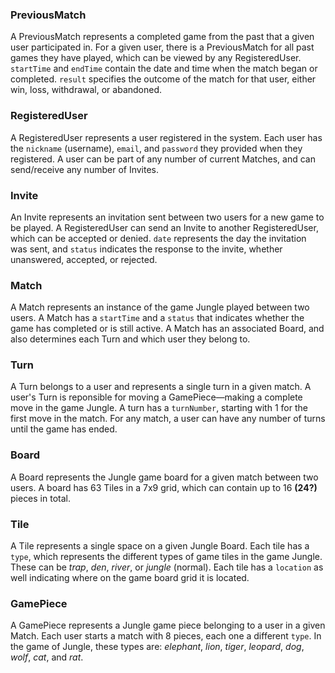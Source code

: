 ### PreviousMatch
A PreviousMatch represents a completed game from the past that a given user participated in.  For a given user, there is a PreviousMatch for all past games they have played, which can be viewed by any RegisteredUser. `startTime` and `endTime` contain the date and time when the match began or completed. `result` specifies the outcome of the match for that user, either win, loss, withdrawal, or abandoned. 

### RegisteredUser
A RegisteredUser represents a user registered in the system.  Each user has the `nickname` (username), `email`, and `password` they provided when they registered. A user can be part of any number of current Matches, and can send/receive any number of Invites.

### Invite
An Invite represents an invitation sent between two users for a new game to be played. A RegisteredUser can send an Invite to another RegisteredUser, which can be accepted or denied. `date` represents the day the invitation was sent, and `status` indicates the response to the invite, whether unanswered, accepted, or rejected.

### Match
A Match represents an instance of the game Jungle played between two users. A Match has a `startTime` and a `status` that indicates whether the game has completed or is still active. A Match has an associated Board, and also determines each Turn and which user they belong to.

### Turn
A Turn belongs to a user and represents a single turn in a given match.  A user's Turn is reponsible for moving a GamePiece—making a complete move in the game Jungle. A turn has a `turnNumber`, starting with 1 for the first move in the match. For any match, a user can have any number of turns until the game has ended.

### Board
A Board represents the Jungle game board for a given match between two users. A board has 63 Tiles in a 7x9 grid, which can contain up to 16 **(24?)** pieces in total.

### Tile
A Tile represents a single space on a given Jungle Board. Each tile has a `type`, which represents the different types of game tiles in the game Jungle.  These can be _trap_, _den_, _river_, or  _jungle_ (normal). Each tile has a `location` as well indicating where on the game board grid it is located.

### GamePiece

A GamePiece represents a Jungle game piece belonging to a user in a given Match. Each user starts a match with 8 pieces, each one a different `type`.  In the game of Jungle, these types are: _elephant_, _lion_, _tiger_, _leopard_, _dog_, _wolf_, _cat_, and _rat_.
